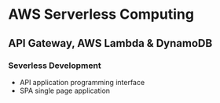 # AWS Serverless Computing

## API Gateway, AWS Lambda & DynamoDB

### Severless Development 

- API application programming interface
- SPA single page application 

